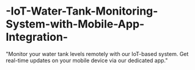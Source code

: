 # -IoT-Water-Tank-Monitoring-System-with-Mobile-App-Integration-
"Monitor your water tank levels remotely with our IoT-based system. Get real-time updates on your mobile device via our dedicated app."
